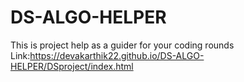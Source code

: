 # DS-ALGO-HELPER
  This is project help as a guider for your coding rounds<br/>
  Link:https://devakarthik22.github.io/DS-ALGO-HELPER/DSproject/index.html
